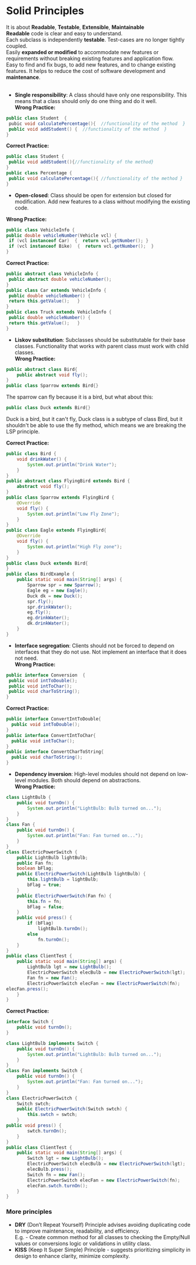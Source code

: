# Solid Principles
It is about **Readable**, **Testable**, **Extensible**, **Maintainable**<br />
**Readable** code is clear and easy to understand. <br />
Each subclass is independently **testable**. Test-cases are no longer tightly coupled.<br />
Easily **expanded or modified** to accommodate new features or requirements without breaking existing features and application flow.<br />
Easy to find and fix bugs, to add new features, and to change existing features. It helps to reduce the cost of software development and **maintenance**.<br /><br />

* **Single responsibility**: A class should have only one responsibility. This means that a class should only do one thing and do it well.<br />
**Wrong Practice:**
```java
public class Student  {  
 pubic void calculatePercentage(){  //functionality of the method  }  
 public void addStudent() {  //functionality of the method  }  
}
```
**Correct Practice:**
```java
public class Student {
 public void addStudent(){//functionality of the method}
}
public class Percentage {  
 public void calculatePercentage(){ //functionality of the method }
}  
```
* **Open-closed**: Class should be open for extension but closed for modification. Add new features to a class without modifying the existing code.

**Wrong Practice:**
```java
public class VehicleInfo {  
public double vehicleNumber(Vehicle vcl) {  
 if (vcl instanceof Car)  {  return vcl.getNumber(); } 
 if (vcl instanceof Bike)  {  return vcl.getNumber();  }  
}
```
**Correct Practice:**

```java
public abstract class VehicleInfo {
 public abstract double vehicleNumber();
}
public class Car extends VehicleInfo {
 public double vehicleNumber() {
 return this.getValue();   }
}
public class Truck extends VehicleInfo {
 public double vehicleNumber() {
 return this.getValue();   }
}
```
* **Liskov substitution**: Subclasses should be substitutable for their base classes. Functionality that works with parent class must work with child classes.<br />
**Wrong Practice:**
```java
public abstract class Bird{
    public abstract void fly();
}
public class Sparrow extends Bird{}
```
The sparrow can fly because it is a bird, but what about this:
```java
public class Duck extends Bird{}
```
Duck is a bird, but it can't fly, Duck class is a subtype of class Bird, but it shouldn't be able to use the fly method, which means we are breaking the LSP principle.

**Correct Practice:**
```java
public class Bird {
	void drinkWater() {
		System.out.println("Drink Water");
	}
}
public abstract class FlyingBird extends Bird {
	abstract void fly();
}
public class Sparrow extends FlyingBird {
	@Override
	void fly() {
		System.out.println("Low Fly Zone");
	}
}
public class Eagle extends FlyingBird{
	@Override
	void fly() {
		System.out.println("High Fly zone");
	}
} 
public class Duck extends Bird{	
}
public class BirdExample {
	public static void main(String[] args) {
		Sparrow spr = new Sparrow();
		Eagle eg = new Eagle();
		Duck dk = new Duck();
		spr.fly();
		spr.drinkWater();
		eg.fly();
		eg.drinkWater();
		dk.drinkWater();
	}
}
```
* **Interface segregation**: Clients should not be forced to depend on interfaces that they do not use. Not implement an interface that it does not need.<br />
**Wrong Practice:**
```java
public interface Conversion  {  
 public void intToDouble();  
 public void intToChar();  
 public void charToString();  
}
```
**Correct Practice:**
```java
public interface ConvertIntToDouble{
  public void intToDouble();
}
public interface ConvertIntToChar{
  public void intToChar();
}
public interface ConvertCharToString{
  public void charToString();
}
```
* **Dependency inversion**: High-level modules should not depend on low-level modules. Both should depend on abstractions.<br />
**Wrong Practice:**
```java
class LightBulb {
	public void turnOn() {
		System.out.println("LightBulb: Bulb turned on...");
	}	
}
class Fan {
	public void turnOn() {
		System.out.println("Fan: Fan turned on...");
	}
}
class ElectricPowerSwitch {
	public LightBulb lightBulb;
	public Fan fn;
	boolean bFlag;
	public ElectricPowerSwitch(LightBulb lightBulb) {
		this.lightBulb = lightBulb;
		bFlag = true;
	}
	public ElectricPowerSwitch(Fan fn) {
		this.fn = fn;
		bFlag = false;
	}
	public void press() {
		if (bFlag)
			lightBulb.turnOn();
		else
			fn.turnOn();
	}
}
public class ClientTest {
	public static void main(String[] args) {
		LightBulb lgt = new LightBulb();
		ElectricPowerSwitch elecBulb = new ElectricPowerSwitch(lgt);
		Fan fn = new Fan();
		ElectricPowerSwitch elecFan = new ElectricPowerSwitch(fn);
elecFan.press();
	}
}
```
**Correct Practice:**
```java
interface Switch {
	public void turnOn();
}

class LightBulb implements Switch {
	public void turnOn() {
		System.out.println("LightBulb: Bulb turned on...");
	}	
}
class Fan implements Switch {
	public void turnOn() {
		System.out.println("Fan: Fan turned on...");
	}	
}
class ElectricPowerSwitch {
	Switch swtch;
	public ElectricPowerSwitch(Switch swtch) {
		this.swtch = swtch;
	}
public void press() {
		swtch.turnOn();
	}
}
public class ClientTest {
	public static void main(String[] args) {
		Switch lgt = new LightBulb();
		ElectricPowerSwitch elecBulb = new ElectricPowerSwitch(lgt);
		elecBulb.press();
		Switch fn = new Fan();
		ElectricPowerSwitch elecFan = new ElectricPowerSwitch(fn);
		elecFan.swtch.turnOn();
	}
}
```
### More principles <br />
* **DRY** (Don’t Repeat Yourself) Principle advises avoiding duplicating code to improve maintenance, readability, and efficiency. <br />
E.g. - Create common method for all classes to checking the Empty/Null values or conversions logic or validations in utility class.<br />
* **KISS** (Keep It Super Simple) Principle - suggests prioritizing simplicity in design to enhance clarity, minimize complexity.<br />
